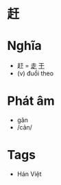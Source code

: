 # 赶

# Nghĩa
* 赶 = [走](走.md) [干](干.md)
* (v) đuổi theo

# Phát âm
* gǎn
*  /cản/

# Tags
* Hán Việt

<script>window.HANZI_FIELD='赶';</script>
